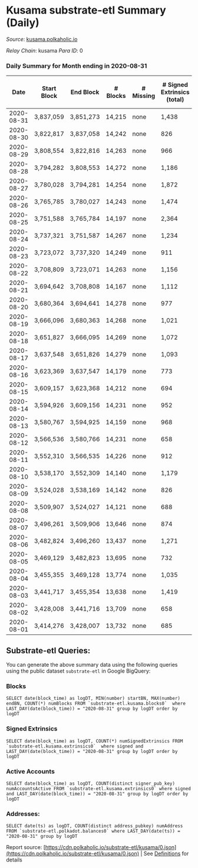 # Kusama substrate-etl Summary (Daily)

_Source_: [kusama.polkaholic.io](https://kusama.polkaholic.io)

*Relay Chain*: kusama
*Para ID*: 0



### Daily Summary for Month ending in 2020-08-31


| Date | Start Block | End Block | # Blocks | # Missing | # Signed Extrinsics (total) | # Active Accounts | # Addresses with Balances | # Events | # Transfers | # XCM Transfers In | # XCM Transfers Out |
| ---- | ----------- | --------- | -------- | --------- | --------------------------- | ----------------- | ------------------------- | -------- | ----------- | ------------------ | ------------------- |
| 2020-08-31 | 3,837,059 | 3,851,273 | 14,215 | none  | 1,438 | 657 | 17,828 | 80,706 | 542 ($259,746,109.97) |   |   |
| 2020-08-30 | 3,822,817 | 3,837,058 | 14,242 | none  | 826 | 467 |  | 72,513 | 267 ($16,469,239.73) |   |   |
| 2020-08-29 | 3,808,554 | 3,822,816 | 14,263 | none  | 966 | 462 |  | 67,420 | 367 ($37,443,717.08) |   |   |
| 2020-08-28 | 3,794,282 | 3,808,553 | 14,272 | none  | 1,186 | 663 |  | 77,360 | 392 ($17,488,532.40) |   |   |
| 2020-08-27 | 3,780,028 | 3,794,281 | 14,254 | none  | 1,872 | 812 |  | 71,113 | 802 ($52,629,424.50) |   |   |
| 2020-08-26 | 3,765,785 | 3,780,027 | 14,243 | none  | 1,474 | 720 |  | 80,601 | 626 ($92,713,606.80) |   |   |
| 2020-08-25 | 3,751,588 | 3,765,784 | 14,197 | none  | 2,364 | 1,064 |  | 77,011 | 1,134 ($117,066,373.31) |   |   |
| 2020-08-24 | 3,737,321 | 3,751,587 | 14,267 | none  | 1,234 | 697 |  | 70,474 | 541 ($54,863,039.56) |   |   |
| 2020-08-23 | 3,723,072 | 3,737,320 | 14,249 | none  | 911 | 514 |  | 66,823 | 309 ($18,722,373.35) |   |   |
| 2020-08-22 | 3,708,809 | 3,723,071 | 14,263 | none  | 1,156 | 666 |  | 71,049 | 418 ($65,073,660.73) |   |   |
| 2020-08-21 | 3,694,642 | 3,708,808 | 14,167 | none  | 1,112 | 555 |  | 70,468 | 508 ($48,339,598.18) |   |   |
| 2020-08-20 | 3,680,364 | 3,694,641 | 14,278 | none  | 977 | 506 |  | 65,574 | 319 ($35,276,127.35) |   |   |
| 2020-08-19 | 3,666,096 | 3,680,363 | 14,268 | none  | 1,021 | 517 |  | 69,589 | 448 ($37,872,856.46) |   |   |
| 2020-08-18 | 3,651,827 | 3,666,095 | 14,269 | none  | 1,072 | 578 |  | 71,085 | 412 ($39,845,607.45) |   |   |
| 2020-08-17 | 3,637,548 | 3,651,826 | 14,279 | none  | 1,093 | 486 |  | 73,825 | 336 ($30,957,751.88) |   |   |
| 2020-08-16 | 3,623,369 | 3,637,547 | 14,179 | none  | 773 | 404 |  | 62,239 | 292 ($13,033,111.78) |   |   |
| 2020-08-15 | 3,609,157 | 3,623,368 | 14,212 | none  | 694 | 348 |  | 62,921 | 218 ($18,801,877.28) |   |   |
| 2020-08-14 | 3,594,926 | 3,609,156 | 14,231 | none  | 952 | 483 |  | 62,623 | 344 ($11,139,243.56) |   |   |
| 2020-08-13 | 3,580,767 | 3,594,925 | 14,159 | none  | 968 | 519 |  | 71,697 | 252 ($22,946,662.66) |   |   |
| 2020-08-12 | 3,566,536 | 3,580,766 | 14,231 | none  | 658 | 323 |  | 61,339 | 257 ($15,252,052.69) |   |   |
| 2020-08-11 | 3,552,310 | 3,566,535 | 14,226 | none  | 912 | 434 |  | 63,509 | 360 ($28,713,644.93) |   |   |
| 2020-08-10 | 3,538,170 | 3,552,309 | 14,140 | none  | 1,179 | 644 |  | 68,092 | 523 ($78,842,569.34) |   |   |
| 2020-08-09 | 3,524,028 | 3,538,169 | 14,142 | none  | 826 | 408 |  | 61,378 | 303 ($12,855,368.12) |   |   |
| 2020-08-08 | 3,509,907 | 3,524,027 | 14,121 | none  | 688 | 362 |  | 61,349 | 277 ($5,371,708.95) |   |   |
| 2020-08-07 | 3,496,261 | 3,509,906 | 13,646 | none  | 874 | 416 |  | 61,504 | 344 ($14,843,613.72) |   |   |
| 2020-08-06 | 3,482,824 | 3,496,260 | 13,437 | none  | 1,271 | 607 |  | 62,088 | 656 ($38,782,135.10) |   |   |
| 2020-08-05 | 3,469,129 | 3,482,823 | 13,695 | none  | 732 | 336 |  | 60,527 | 276 ($14,201,084.03) |   |   |
| 2020-08-04 | 3,455,355 | 3,469,128 | 13,774 | none  | 1,035 | 493 |  | 67,972 | 267 ($31,534,501.49) |   |   |
| 2020-08-03 | 3,441,717 | 3,455,354 | 13,638 | none  | 1,419 | 507 |  | 70,724 | 399 ($41,921,888.90) |   |   |
| 2020-08-02 | 3,428,008 | 3,441,716 | 13,709 | none  | 658 | 347 |  | 59,564 | 283 ($20,639,929.71) |   |   |
| 2020-08-01 | 3,414,276 | 3,428,007 | 13,732 | none  | 685 | 372 |  | 58,109 | 265 ($23,336,075.62) |   |   |

## Substrate-etl Queries:
You can generate the above summary data using the following queries using the public dataset `substrate-etl` in Google BigQuery:


### Blocks
```
SELECT date(block_time) as logDT, MIN(number) startBN, MAX(number) endBN, COUNT(*) numBlocks FROM `substrate-etl.kusama.blocks0`  where LAST_DAY(date(block_time)) = "2020-08-31" group by logDT order by logDT
```


### Signed Extrinsics
```
SELECT date(block_time) as logDT, COUNT(*) numSignedExtrinsics FROM `substrate-etl.kusama.extrinsics0`  where signed and LAST_DAY(date(block_time)) = "2020-08-31" group by logDT order by logDT
```


### Active Accounts
```
SELECT date(block_time) as logDT, COUNT(distinct signer_pub_key) numAccountsActive FROM `substrate-etl.kusama.extrinsics0` where signed and LAST_DAY(date(block_time)) = "2020-08-31" group by logDT order by logDT
```


### Addresses:
```
SELECT date(ts) as logDT, COUNT(distinct address_pubkey) numAddress FROM `substrate-etl.polkadot.balances0` where LAST_DAY(date(ts)) = "2020-08-31" group by logDT
```



Report source: [https://cdn.polkaholic.io/substrate-etl/kusama/0.json](https://cdn.polkaholic.io/substrate-etl/kusama/0.json) | See [Definitions](/DEFINITIONS.md) for details
